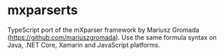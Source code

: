# mxparserts
TypeScript port of the mXparser framework by Mariusz Gromada (https://github.com/mariuszgromada). Use the same formula syntax on Java, .NET Core, Xamarin and JavaScript platforms.
